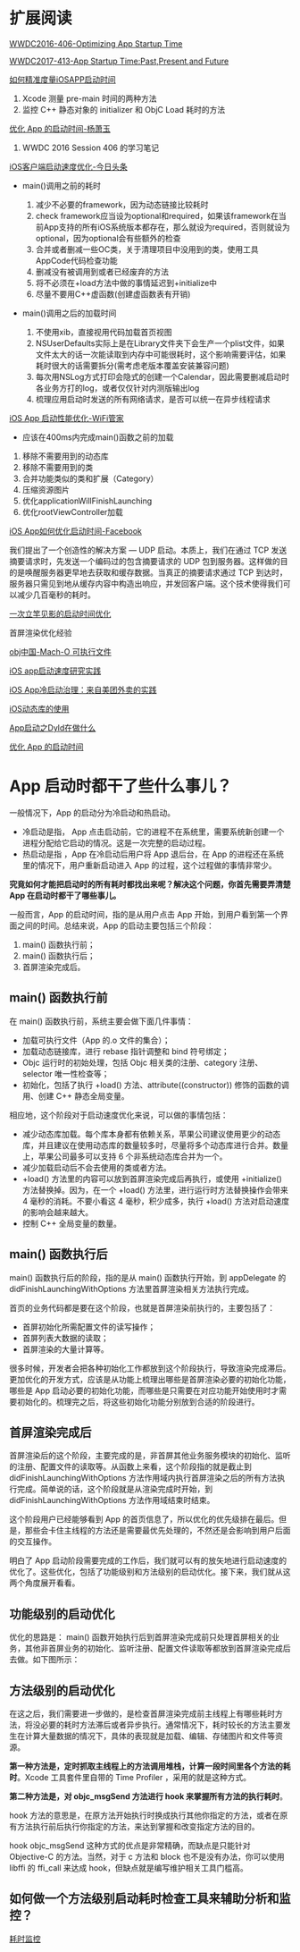 
# 扩展阅读

[WWDC2016-406-Optimizing App Startup Time](https://developer.apple.com/videos/play/wwdc2016/406)

[WWDC2017-413-App Startup Time:Past,Present,and Future](https://developer.apple.com/videos/play/wwdc2017/413)

[如何精准度量iOSAPP启动时间](https://www.jianshu.com/p/c14987eee107)
1. Xcode 测量 pre-main 时间的两种方法
2. 监控 C++ 静态对象的 initializer 和 ObjC Load 耗时的方法

[优化 App 的启动时间-杨萧玉](http://yulingtianxia.com/blog/2016/10/30/Optimizing-App-Startup-Time/)
1.  WWDC 2016 Session 406 的学习笔记

[iOS客户端启动速度优化-今日头条](https://techblog.toutiao.com/2017/01/17/iosspeed/#more)

* main()调用之前的耗时
    1. 减少不必要的framework，因为动态链接比较耗时
    2. check framework应当设为optional和required，如果该framework在当前App支持的所有iOS系统版本都存在，那么就设为required，否则就设为optional，因为optional会有些额外的检查
    3. 合并或者删减一些OC类，关于清理项目中没用到的类，使用工具AppCode代码检查功能
    4. 删减没有被调用到或者已经废弃的方法
    5. 将不必须在+load方法中做的事情延迟到+initialize中
    6. 尽量不要用C++虚函数(创建虚函数表有开销)
    
* main()调用之后的加载时间
    1. 不使用xib，直接视用代码加载首页视图
    2. NSUserDefaults实际上是在Library文件夹下会生产一个plist文件，如果文件太大的话一次能读取到内存中可能很耗时，这个影响需要评估，如果耗时很大的话需要拆分(需考虑老版本覆盖安装兼容问题)
    3. 每次用NSLog方式打印会隐式的创建一个Calendar，因此需要删减启动时各业务方打的log，或者仅仅针对内测版输出log
    4. 梳理应用启动时发送的所有网络请求，是否可以统一在异步线程请求

[iOS App 启动性能优化-WiFi管家](https://mp.weixin.qq.com/s/Kf3EbDIUuf0aWVT-UCEmbA)

* 应该在400ms内完成main()函数之前的加载

1. 移除不需要用到的动态库
2. 移除不需要用到的类
3. 合并功能类似的类和扩展（Category）
4. 压缩资源图片
5. 优化applicationWillFinishLaunching
6. 优化rootViewController加载

[iOS App如何优化启动时间-Facebook](http://www.cocoachina.com/ios/20160104/14870.html)

我们提出了一个创造性的解决方案 — UDP 启动。本质上，我们在通过 TCP 发送摘要请求时，先发送一个编码过的包含摘要请求的 UDP 包到服务器。这样做的目的是唤醒服务器更早地去获取和缓存数据。当真正的摘要请求通过 TCP 到达时，服务器只需见到地从缓存内容中构造出响应，并发回客户端。这个技术使得我们可以减少几百毫秒的耗时。

[一次立竿见影的启动时间优化](https://juejin.im/post/5a31190751882559e225a775)

首屏渲染优化经验

[obj中国-Mach-O 可执行文件](https://objccn.io/issue-6-3/)

[iOS app启动速度研究实践](https://zhuanlan.zhihu.com/p/38183046?from=1086193010&wm=3333_2001&weiboauthoruid=1690182120)

[iOS App冷启动治理：来自美团外卖的实践](https://mp.weixin.qq.com/s/jN3jaNrvXczZoYIRCWZs7w)

[iOS动态库的使用](https://juejin.im/post/5b1f1d3a6fb9a01e6e2baded)

[App启动之Dyld在做什么](https://juejin.im/post/5c8e278d51882545b32e657f)

[优化 App 的启动时间](http://yulingtianxia.com/blog/2016/10/30/Optimizing-App-Startup-Time/)

# App 启动时都干了些什么事儿？
一般情况下，App 的启动分为冷启动和热启动。

* 冷启动是指， App 点击启动前，它的进程不在系统里，需要系统新创建一个进程分配给它启动的情况。这是一次完整的启动过程。
* 热启动是指 ，App 在冷启动后用户将 App 退后台，在 App 的进程还在系统里的情况下，用户重新启动进入 App 的过程，这个过程做的事情非常少。


**究竟如何才能把启动时的所有耗时都找出来呢？解决这个问题，你首先需要弄清楚 App 在启动时都干了哪些事儿。**

一般而言，App 的启动时间，指的是从用户点击 App 开始，到用户看到第一个界面之间的时间。总结来说，App 的启动主要包括三个阶段：

1. main() 函数执行前；
2. main() 函数执行后；
3. 首屏渲染完成后。

## main() 函数执行前
在 main() 函数执行前，系统主要会做下面几件事情：

* 加载可执行文件（App 的.o 文件的集合）；
* 加载动态链接库，进行 rebase 指针调整和 bind 符号绑定；
* Objc 运行时的初始处理，包括 Objc 相关类的注册、category 注册、selector 唯一性检查等；
* 初始化，包括了执行 +load() 方法、attribute((constructor)) 修饰的函数的调用、创建 C++ 静态全局变量。

相应地，这个阶段对于启动速度优化来说，可以做的事情包括：

* 减少动态库加载。每个库本身都有依赖关系，苹果公司建议使用更少的动态库，并且建议在使用动态库的数量较多时，尽量将多个动态库进行合并。数量上，苹果公司最多可以支持 6 个非系统动态库合并为一个。
* 减少加载启动后不会去使用的类或者方法。
* +load() 方法里的内容可以放到首屏渲染完成后再执行，或使用 +initialize() 方法替换掉。因为，在一个 +load() 方法里，进行运行时方法替换操作会带来 4 毫秒的消耗。不要小看这 4 毫秒，积少成多，执行 +load() 方法对启动速度的影响会越来越大。
* 控制 C++ 全局变量的数量。

## main() 函数执行后

main() 函数执行后的阶段，指的是从 main() 函数执行开始，到 appDelegate 的 didFinishLaunchingWithOptions 方法里首屏渲染相关方法执行完成。

首页的业务代码都是要在这个阶段，也就是首屏渲染前执行的，主要包括了：

* 首屏初始化所需配置文件的读写操作；
* 首屏列表大数据的读取；
* 首屏渲染的大量计算等。

很多时候，开发者会把各种初始化工作都放到这个阶段执行，导致渲染完成滞后。更加优化的开发方式，应该是从功能上梳理出哪些是首屏渲染必要的初始化功能，哪些是 App 启动必要的初始化功能，而哪些是只需要在对应功能开始使用时才需要初始化的。梳理完之后，将这些初始化功能分别放到合适的阶段进行。

## 首屏渲染完成后

首屏渲染后的这个阶段，主要完成的是，非首屏其他业务服务模块的初始化、监听的注册、配置文件的读取等。从函数上来看，这个阶段指的就是截止到 didFinishLaunchingWithOptions 方法作用域内执行首屏渲染之后的所有方法执行完成。简单说的话，这个阶段就是从渲染完成时开始，到 didFinishLaunchingWithOptions 方法作用域结束时结束。

这个阶段用户已经能够看到 App 的首页信息了，所以优化的优先级排在最后。但是，那些会卡住主线程的方法还是需要最优先处理的，不然还是会影响到用户后面的交互操作。

明白了 App 启动阶段需要完成的工作后，我们就可以有的放矢地进行启动速度的优化了。这些优化，包括了功能级别和方法级别的启动优化。接下来，我们就从这两个角度展开看看。

## 功能级别的启动优化

优化的思路是： main() 函数开始执行后到首屏渲染完成前只处理首屏相关的业务，其他非首屏业务的初始化、监听注册、配置文件读取等都放到首屏渲染完成后去做。如下图所示：

## 方法级别的启动优化

在这之后，我们需要进一步做的，是检查首屏渲染完成前主线程上有哪些耗时方法，将没必要的耗时方法滞后或者异步执行。通常情况下，耗时较长的方法主要发生在计算大量数据的情况下，具体的表现就是加载、编辑、存储图片和文件等资源。

**第一种方法是，定时抓取主线程上的方法调用堆栈，计算一段时间里各个方法的耗时**。Xcode 工具套件里自带的 Time Profiler ，采用的就是这种方式。

**第二种方法是，对 objc_msgSend 方法进行 hook 来掌握所有方法的执行耗时**。

hook 方法的意思是，在原方法开始执行时换成执行其他你指定的方法，或者在原有方法执行前后执行你指定的方法，来达到掌握和改变指定方法的目的。

hook objc_msgSend 这种方式的优点是非常精确，而缺点是只能针对 Objective-C 的方法。当然，对于 c 方法和 block 也不是没有办法，你可以使用 libffi 的 ffi_call 来达成 hook，但缺点就是编写维护相关工具门槛高。

## 如何做一个方法级别启动耗时检查工具来辅助分析和监控？

[耗时监控](https://github.com/ming1016/RSSRead)







